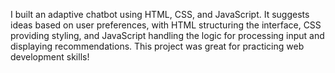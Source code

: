 I built an adaptive chatbot using HTML, CSS, and JavaScript. It suggests ideas based on user preferences, with HTML structuring the interface, CSS providing styling, and JavaScript handling the logic for processing input and displaying recommendations. This project was great for practicing web development skills!

